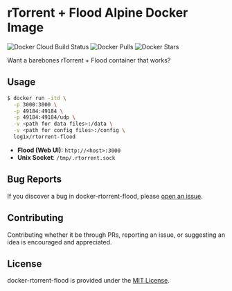 # rTorrent + Flood Alpine Docker Image

![Docker Cloud Build Status](https://img.shields.io/docker/cloud/build/log1x/rtorrent-flood?style=flat-square)
![Docker Pulls](https://img.shields.io/docker/pulls/log1x/rtorrent-flood?style=flat-square)
![Docker Stars](https://img.shields.io/docker/stars/log1x/rtorrent-flood?style=flat-square)

Want a barebones rTorrent + Flood container that works?

## Usage

```bash
$ docker run -itd \
  -p 3000:3000 \
  -p 49184:49184 \
  -p 49184:49184/udp \
  -v <path for data files>:/data \
  -v <path for config files>:/config \
  log1x/rtorrent-flood
```

- **Flood (Web UI):** `http://<host>:3000`
- **Unix Socket**: `/tmp/.rtorrent.sock`

## Bug Reports

If you discover a bug in docker-rtorrent-flood, please [open an issue](https://github.com/log1x/docker-rtorrent-flood/issues).

## Contributing

Contributing whether it be through PRs, reporting an issue, or suggesting an idea is encouraged and appreciated.

## License

docker-rtorrent-flood is provided under the [MIT License](https://github.com/log1x/docker-rtorrent-flood/blob/master/LICENSE.md).
